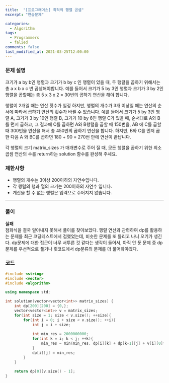 ```yaml
---
title:  "[프로그래머스] 최적의 행렬 곱셈"
excerpt: "연습문제"

categories:
  - Algorithm
tags:
  - Programmers
  - falied
comments: false
last_modified_at: 2021-03-25T12:00:00
---
```

### 문제 설명
크기가 a by b인 행렬과 크기가 b by c 인 행렬이 있을 때, 두 행렬을 곱하기 위해서는 총 a x b x c 번 곱셈해야합니다.
예를 들어서 크기가 5 by 3인 행렬과 크기가 3 by 2인 행렬을 곱할때는 총 5 x 3 x 2 = 30번의 곱하기 연산을 해야 합니다.

행렬이 2개일 때는 연산 횟수가 일정 하지만, 행렬의 개수가 3개 이상일 때는 연산의 순서에 따라서 곱하기 연산의 횟수가 바뀔 수 있습니다. 예를 들어서 크기가 5 by 3인 행렬 A, 크기가 3 by 10인 행렬 B, 크기가 10 by 6인 행렬 C가 있을 때, 순서대로 A와 B를 먼저 곱하고, 그 결과에 C를 곱하면 A와 B행렬을 곱할 때 150번을, AB 에 C를 곱할 때 300번을 연산을 해서 총 450번의 곱하기 연산을 합니다. 하지만, B와 C를 먼저 곱한 다음 A 와 BC를 곱하면 180 + 90 = 270번 만에 연산이 끝납니다.

각 행렬의 크기 matrix_sizes 가 매개변수로 주어 질 때, 모든 행렬을 곱하기 위한 최소 곱셈 연산의 수를 return하는 solution 함수를 완성해 주세요.

### 제한사항
- 행렬의 개수는 3이상 200이하의 자연수입니다.
- 각 행렬의 행과 열의 크기는 200이하의 자연수 입니다.
- 계산을 할 수 없는 행렬은 입력으로 주어지지 않습니다.

---
### 풀이
**실패**  
점화식을 결국 알아내지 못해서 풀이를 찾아보았다. 행렬 연산과 관련하여 dp를 활용하는 문제를 최근 코딩테스트에서 접했었는데, 비슷한 문제를 또 틀리고 나니 오기가 생긴다. dp문제에 대한 접근이 너무 서투른 것 같다는 생각이 들어서, 아직 안 푼 문제 중 dp문제를 우선적으로 풀거나 릿코드에서 dp분류의 문제를 더 풀어봐야겠다.

### 코드
```c++
#include <string>
#include <vector>
#include <algorithm>

using namespace std;

int solution(vector<vector<int>> matrix_sizes) {
    int dp[200][200] = {0,};
    vector<vector<int>> v = matrix_sizes;
    for(int size = 1; size < v.size(); ++size){
        for(int i = 0; i + size < v.size(); ++i){
            int j = i + size;
            
            int min_res = 2000000000;
            for(int k = i; k < j; ++k){
                min_res = min(min_res, dp[i][k] + dp[k+1][j] + v[i][0]*v[k][1]*v[j][1]);
            }
            dp[i][j] = min_res;
        }
    }
    
    return dp[0][v.size() - 1];
}
```